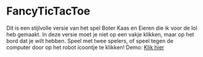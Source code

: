 # FancyTicTacToe
Dit is een stijlvolle versie van het spel Boter Kaas en Eieren die ik voor de lol heb gemaakt. In deze versie moet je niet op een vakje klikken, maar op het bord dat je wilt hebben. Speel met twee spelers, of speel tegen de computer door op het robot icoontje te klikken! 
Demo: [Klik hier](https://lennonstolk.nl/projects/tictactoe/index.html)
